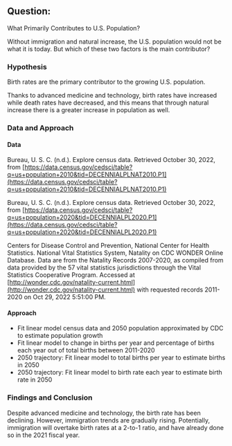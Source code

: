 ## Question:
What Primarily Contributes to U.S. Population?

Without immigration and natural increase, the U.S. population would not be what it is today. But which of these two factors is the main contributor?

### Hypothesis
Birth rates are the primary contributor to the growing U.S. population.

Thanks to advanced medicine and technology, birth rates have increased while death rates have decreased, and this means that through natural increase there is a greater increase in population as well.

### Data and Approach
#### Data
Bureau, U. S. C. (n.d.). Explore census data. Retrieved October 30, 2022, from [https://data.census.gov/cedsci/table?q=us+population+2010&tid=DECENNIALPLNAT2010.P1](https://data.census.gov/cedsci/table?q=us+population+2010&tid=DECENNIALPLNAT2010.P1)

Bureau, U. S. C. (n.d.). Explore census data. Retrieved October 30, 2022, from [https://data.census.gov/cedsci/table?q=us+population+2020&tid=DECENNIALPL2020.P1](https://data.census.gov/cedsci/table?q=us+population+2020&tid=DECENNIALPL2020.P1)

Centers for Disease Control and Prevention, National Center for Health Statistics. National Vital Statistics System, Natality on CDC WONDER Online Database. Data are from the Natality Records 2007-2020, as compiled from data provided by the 57 vital statistics jurisdictions through the Vital Statistics Cooperative Program. Accessed at [http://wonder.cdc.gov/natality-current.html](http://wonder.cdc.gov/natality-current.html) with requested records 2011-2020 on Oct 29, 2022 5:51:00 PM.

#### Approach
* Fit linear model census data and 2050 population approximated by CDC to estimate population growth
* Fit linear model to change in births per year and percentage of births each year out of total births between 2011-2020
* 2050 trajectory: Fit linear model to total births per year to estimate births in 2050
* 2050 trajectory: Fit linear model to birth rate each year to estimate birth rate in 2050

### Findings and Conclusion
Despite advanced medicine and technology, the birth rate has been declining. However, immigration trends are gradually rising. Potentially, immigration will overtake birth rates at a 2-to-1 ratio, and have already done so in the 2021 fiscal year.